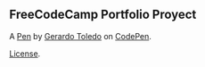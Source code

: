 FreeCodeCamp Portfolio Proyect
------------------------------


A [Pen](https://codepen.io/Togeri/pen/RKNPvG) by [Gerardo Toledo](http://codepen.io/Togeri) on [CodePen](http://codepen.io/).

[License](https://codepen.io/Togeri/pen/RKNPvG/license).